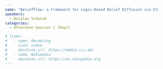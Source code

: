 ```yaml
---
name: "BeliefFlow: a Framework for Logic-Based Belief Diffusion via Iterated Belief Change"
speakers:
  - Nicolas Schwind
categories:
  - Afternoon Session 1 (Day1)

# links:
#   - name: Recodring
#     icon: video
#     absolute_url: https://media.ccc.de/
#   - name: Wikipedia
#     absolute_url: https://en.wikipedia.org
---
```

